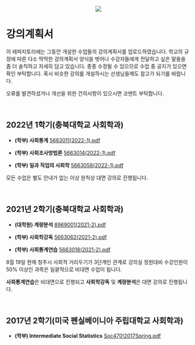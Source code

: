 <p align="center">
  <img src="https://github.com/hxk271/IntMedStats/blob/main/sb1.jpg">
</p>

# 강의계획서

이 레파지토리에는 그동안 개설한 수업들의 강의계획서를 업로드하였습니다. 학교의 규정에 따른 다소 딱딱한 강의계획서 양식을 벗어나 수강자들에게 전달하고 싶은 말들을 좀 더 솔직하고 자세히 담고 있습니다. 종종 수정될 수 있으므로 수업 중 공지가 있으면 확인 부탁합니다. 혹시 비슷한 강의를 개설하시는 선생님들께도 참고가 되기를 바랍니다.

오류를 발견하셨거나 개선을 위한 건의사항이 있으시면 코멘트 부탁합니다.

<br/>

## 2022년 1학기(충북대학교 사회학과)

- **(학부) 사회통계** [5663011(2022-1).pdf](https://github.com/hxk271/Syllabi/blob/main/5663011(2022-1).pdf)

- **(학부) 사회조사방법론** [5663014(2022-1).pdf](https://github.com/hxk271/Syllabi/blob/main/5663014(2022-1).pdf)

- **(학부) 일과 직업의 사회학** [5663058(2022-1).pdf](https://github.com/hxk271/Syllabi/blob/main/5663058(2022-1).pdf)


모든 수업은 별도 안내가 없는 이상 원칙상 대면 강의로 진행됩니다.


<br/>

## 2021년 2학기(충북대학교 사회학과)

- **(대학원) 계량분석** [8969001(2021-2).pdf](https://github.com/hxk271/Syllabi/blob/main/8969001(2021-2).pdf)

- **(학부) 사회학강독** [5663062(2021-2).pdf](https://github.com/hxk271/Syllabi/blob/main/5663062(2021-2).pdf)

- **(학부) 사회통계연습** [5663018(2021-2).pdf](https://github.com/hxk271/Syllabi/blob/main/5663018(2021-2).pdf)


8월 19일 현재 청주시 사회적 거리두기가 3단계인 관계로 강의실 정원대비 수강인원이 50% 이상인 과목은 일괄적으로 비대면 수업이 됩니다.

**사회통계연습**은 비대면으로 진행되고 **사회학강독** 및 **계량분석**은 대면 강의로 진행됩니다.


<br/>


## 2017년 2학기(미국 펜실베이니아 주립대학교 사회학과)

- **(학부) Intermediate Social Statistics** [Soc470!2017Spring.pdf](https://github.com/hxk271/Syllabi/blob/main/Soc470!2017Spring.pdf)




